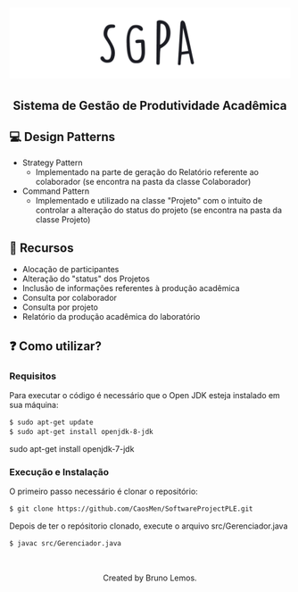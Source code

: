 <h1 align="center">
    <img alt="" title="" src="images/logo.png">
</h1>

<h2 align="center">Sistema de Gestão de Produtividade Acadêmica</h2>

## 💻 Design Patterns
* Strategy Pattern
    * Implementado na parte de geração do Relatório referente ao colaborador (se encontra na pasta da classe Colaborador)
* Command Pattern
    * Implementado e utilizado na classe "Projeto" com o intuito de controlar a alteração do status do projeto (se encontra na pasta da classe Projeto)

## 🔧 Recursos
* Alocação de participantes
* Alteração do "status" dos Projetos
* Inclusão de informações referentes à produção acadêmica
* Consulta por colaborador
* Consulta por projeto
* Relatório da produção acadêmica do laboratório

## ❓ Como utilizar?

### Requisitos

Para executar o código é necessário que o Open JDK esteja instalado em sua máquina:

```bash
$ sudo apt-get update
$ sudo apt-get install openjdk-8-jdk
```

sudo apt-get install openjdk-7-jdk

### Execução e Instalação

O primeiro passo necessário é clonar o repositório:

```bash
$ git clone https://github.com/CaosMen/SoftwareProjectPLE.git
```

Depois de ter o repósitorio clonado, execute o arquivo src/Gerenciador.java

```bash
$ javac src/Gerenciador.java
```

<br>

<p align="center">
Created by Bruno Lemos.
</p>
